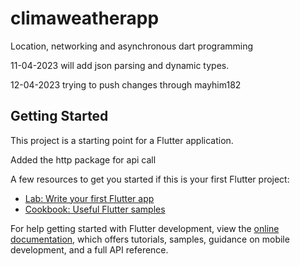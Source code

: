 # climaweatherapp

Location, networking and asynchronous dart programming

11-04-2023 will add json parsing and dynamic types.

12-04-2023 trying to push changes through mayhim182

## Getting Started

This project is a starting point for a Flutter application.

Added the http package for api call

A few resources to get you started if this is your first Flutter project:

- [Lab: Write your first Flutter app](https://docs.flutter.dev/get-started/codelab)
- [Cookbook: Useful Flutter samples](https://docs.flutter.dev/cookbook)

For help getting started with Flutter development, view the
[online documentation](https://docs.flutter.dev/), which offers tutorials,
samples, guidance on mobile development, and a full API reference.
